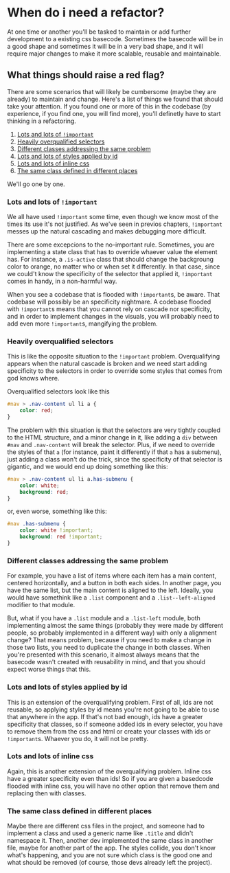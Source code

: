 # When do i need a refactor?

At one time or another you'll be tasked to maintain or add further development to a existing css basecode. Sometimes the basecode will be in a good shape and sometimes it will be in a very bad shape, and it will require major changes to make it more scalable, reusable and maintainable.

## What things should raise a red flag?

There are some scenarios that will likely be cumbersome (maybe they are already) to maintain and change. Here's a list of things we found that should take your attention. If you found one or more of this in the codebase (by experience, if you find one, you will find more), you'll definetly have to start thinking in a refactoring.

1. [Lots and lots of `!important`](#lots-and-lots-of-important)
2. [Heavily overqualified selectors](#heavily-overqualified-selectors)
3. [Different classes addressing the same problem](#different-classes-addressing-the-same-problem)
4. [Lots and lots of styles applied by id](#lots-and-lots-of-styles-applied-by-id)
5. [Lots and lots of inline css](#lots-and-lots-of-inline-css)
6. [The same class defined in different places](#the-same-class-defined-in-different-places)

We'll go one by one.

### Lots and lots of `!important`

We all have used `!important` some time, even though we know most of the times its use it's not justified. As we've seen in previos chapters, `!important` messes up the natural cascading and makes debugging more difficult.

There are some excepcions to the no-important rule. Sometimes, you are implementing a state class that has to override whaever value the element has. For instance, a `.is-active` class that should change the backgroung color to orange, no matter who or when set it differently. In that case, since we could't know the specificity of the selector that applied it, `!important` comes in handy, in a non-harmful way.

When you see a codebase that is flooded with `!important`s, be aware. That codebase will possibly be an specificity nightmare. A codebase flooded with `!important`s means that you cannot rely on cascade nor specificity, and in order to implement changes in the visuals, you will probably need to add even more `!important`s, mangifying the problem.

### Heavily overqualified selectors

This is like the opposite situation to the `!important` problem. Overqualifying appears when the natural cascade is broken and we need start adding specificity to the selectors in order to override some styles that comes from god knows where.

Overqualified selectors look like this

```css
#nav > .nav-content ul li a {
    color: red;
}
```

The problem with this situation is that the selectors are very tightly coupled to the HTML structure, and a minor change in it, like adding a `div` between `#nav` and `.nav-content` will break the selector. Plus, if we need to override the styles of that `a` (for instance, paint it differently if that `a` has a submenu), just adding a class won't do the trick, since the specificity of that selector is gigantic, and we would end up doing something like this:

```css
#nav > .nav-content ul li a.has-submenu {
    color: white;
    background: red;
}
```

or, even worse, something like this:

```css
#nav .has-submenu {
    color: white !important;
    background: red !important;
}
```

### Different classes addressing the same problem

For example, you have a list of items where each item has a main content, centered horizontally, and a button in both each sides. In another page, you have the same list, but the main content is aligned to the left. Ideally, you would have somethink like a `.list` component and a `.list--left-aligned` modifier to that module.

But, what if you have a `.list` module and a `.list-left` module, both implementing almost the same things (probably they were made by different people, so probably implemented in a different way) with only a alignment change? That means problem, because if you need to make a change in those two lists, you need to duplicate the change in both classes. When you're presented with this scenario, it almost always means that the basecode wasn't created with reusability in mind, and that you should expect worse things that this.

### Lots and lots of styles applied by id

This is an extension of the overqualifying problem. First of all, ids are not reusable, so applying styles by id means you're not going to be able to use that anywhere in the app. If that's not bad enough, ids have a greater specificity that classes, so if someone added ids in every selector, you have to remove them from the css and html or create your classes with ids or `!important`s. Whaever you do, it will not be pretty.

### Lots and lots of inline css

Again, this is another extension of the overqualifying problem. Inline css have a greater specificity even than ids! So if you are given a basedcode flooded with inline css, you will have no other option that remove them and replacing then with classes.

### The same class defined in different places

Maybe there are different css files in the project, and someone had to implement a class and used a generic name like `.title` and didn't namespace it. Then, another dev implemented the same class in another file, maybe for another part of the app. The styles collide, you don't know what's happening, and you are not sure which class is the good one and what should be removed (of course, those devs already left the project).